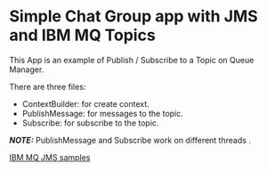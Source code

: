 # Simple Chat Group app with JMS and IBM MQ Topics


This App is an example of Publish / Subscribe to a Topic on Queue Manager.

There are three files: 
* ContextBuilder: for create context.
* PublishMessage: for  messages to the topic.
* Subscribe: for subscribe to the topic.

**_NOTE:_**  PublishMessage and Subscribe work on different threads .

[IBM MQ JMS samples](https://github.com/ibm-messaging/mq-dev-patterns/tree/master/JMS)